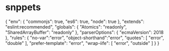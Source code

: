 # snppets
{
    "env": {
        "commonjs": true,
        "es6": true,
        "node": true
    },
    "extends": "eslint:recommended",
    "globals": {
        "Atomics": "readonly",
        "SharedArrayBuffer": "readonly"
    },
    "parserOptions": {
        "ecmaVersion": 2018
    },
    "rules": {
        "no-var":"error",
        "object-shorthand":"error",
        "quotes": [
            "error",
            "double"
        ],
        "prefer-template": "error",
        "wrap-iife": [
            "error",
            "outside"
        ]
    }
}
